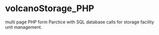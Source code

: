 # volcanoStorage_PHP
multi page PHP form
Parctice with SQL database calls for storage facility unit management.

